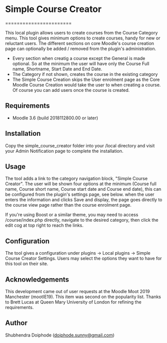 # Simple Course Creator
=======================

This local plugin allows users to create courses from the Course Category menu. This tool gives minimum options to create courses, handy for new or reluctant users. The different sections on core Moodle's course creation page can optionally be added / removed from the plugin's administration.

- Every section when creatig a course except the General is made optional. So at the minimum the user will have only the Course Full name, Shortname, Start Date and End Date.
- The Category if not shown, creates the course in the existing category
- The Simple Course Creation skips the User enrolment page as the Core Moodle Course Creation would take the user to when creating a course. Of course you can add users once the course is created.


Requirements
------------
- Moodle 3.6 (build 2018112800.00 or later)

Installation
------------
Copy the simple_course_creator folder into your /local directory and visit your Admin Notification page to complete the installation.

Usage
-----
The tool adds a link to the category navigation block, "Simple Course Creator". The user will be shown four options at the minimum (Course full name, Course short name, Course start date and Course end date), this can be configured from the plugin's settings page, see below. when the user enters the information and clicks Save and display, the page goes directly to the course view page rather than the course enrolment page.

If you're using Boost or a similar theme, you may need to access /course/index.php directly, navigate to the desired category, then click the edit cog at top right to reach the links.

Configuration
-------------
The tool gives a configuration under plugins -> Local plugins -> Simple Course Creator Settings. Users may select the options they want to have for this tool on their site.

Acknowledgements
----------------
This development came out of user requests at the Moodle Moot 2019 Manchester (mootIE19). This item was second on the popularity list.
Thanks to Brett Lucas at Queen Mary University of London for refining the requirements.

Author
------
Shubhendra Doiphode (doiphode.sunny@gmail.com)

